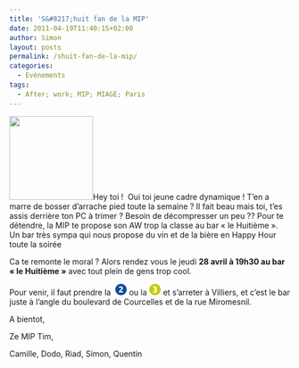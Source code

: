```yaml
---
title: 'S&#8217;huit fan de la MIP'
date: 2011-04-19T11:40:15+02:00
author: Simon
layout: posts
permalink: /shuit-fan-de-la-mip/
categories:
  - Evènements
tags:
  - After; work; MIP; MIAGE; Paris
---
```

[<img class="alignright size-thumbnail wp-image-420" title="aw" src="/assets/uploads/2011/04/aw1-150x150.jpg" alt="" width="150" height="150" srcset="/assets/uploads/2011/04/aw1-150x150.jpg 150w, /assets/uploads/2011/04/aw1-100x100.jpg 100w" sizes="(max-width: 150px) 100vw, 150px" />](/assets/uploads/2011/04/aw1.jpg)Hey toi !  Oui toi jeune cadre dynamique ! T’en a marre de bosser d’arrache pied toute la semaine ? Il fait beau mais toi, t’es assis derrière ton PC à trimer ? Besoin de décompresser un peu ?? Pour te détendre, la MIP te propose son AW trop la classe au bar « le Huitième ». Un bar très sympa qui nous propose du vin et de la bière en Happy Hour toute la soirée

Ca te remonte le moral ? Alors rendez vous le jeudi **28 avril à 19h30 au bar « le Huitième »** avec tout plein de gens trop cool.

Pour venir, il faut prendre la  [<img class="size-full wp-image-258 alignnone" title="m2" src="/assets/uploads/2010/10/m2.gif" alt="Ligne 2" width="21" height="21" />](/assets/uploads/2010/10/m2.gif) ou la [<img class="alignnone size-full wp-image-271" title="m3" src="/assets/uploads/2010/10/m3.gif" alt="" width="21" height="21" />](/assets/uploads/2010/10/m3.gif) et s&#8217;arreter à Villiers, et c&#8217;est le bar juste à l&#8217;angle du boulevard de Courcelles et de la rue Miromesnil.

A bientot,

Ze MIP Tim,

Camille, Dodo, Riad, Simon, Quentin
